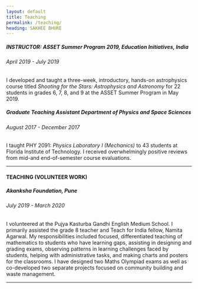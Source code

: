 ```yaml
---
layout: default
title: Teaching
permalink: /teaching/
heading: SAKHEE BHURE
---
```

##### INSTRUCTOR: ASSET Summer Program 2019, Education Initiatives, India 
###### April 2019 - July 2019 
I developed and taught a three-week, introductory, hands-on astrophysics course titled *Shooting for the Stars: Astrophysics and Astronomy* for 22 students in grades 6, 7, 8, and 9 at the ASSET Summer Program in May 2019.

##### Graduate Teaching Assistant Department of Physics and Space Sciences 
###### August 2017 - December 2017 
I taught PHY 2091: *Physics Laboratory I (Mechanics)* to 43 students at Florida Institute of Technology. I received overwhelmingly positive reviews from mid-and end-of-semester course evaluations.

****

#### TEACHING (VOLUNTEER WORK) 
##### Akanksha Foundation, Pune 
###### July 2019 - March 2020 
I volunteered at the Pujya Kasturba Gandhi English Medium School. I primarily assisted the grade 8 teacher and Teach for India fellow, Namita Agarwal. My responsibilities included focused, differentiated teaching of mathematics to students who have learning gaps, assisting in designing and grading exams, observing patterns in learning challenges faced by students, helping with administrative tasks, and making charts and posters for the classrooms. I have designed two Maths Olympiad exams as well as co-developed two separate projects focused on community building and waste management.

****